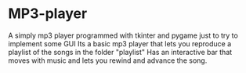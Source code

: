 # MP3-player
A simply mp3 player programmed with tkinter and pygame just to try to implement some GUI 
Its a basic mp3 player that lets you reproduce a playlist of the songs in the folder "playlist"
Has an interactive bar that moves with music and lets you rewind and advance the song.

